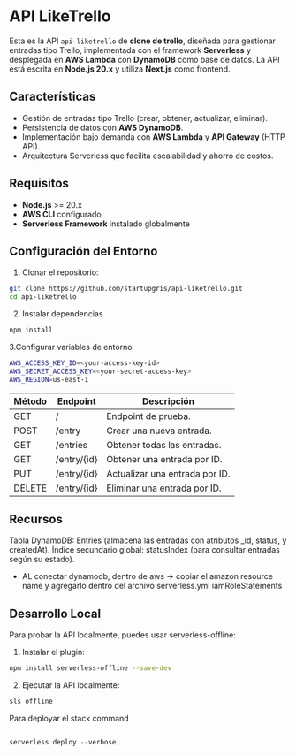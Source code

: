 # API LikeTrello 

Esta es la API `api-liketrello` de **clone de trello**, diseñada para gestionar entradas tipo Trello, implementada con el framework **Serverless** y desplegada en **AWS Lambda** con **DynamoDB** como base de datos. La API está escrita en **Node.js 20.x** y utiliza **Next.js** como frontend.

## Características

- Gestión de entradas tipo Trello (crear, obtener, actualizar, eliminar).
- Persistencia de datos con **AWS DynamoDB**.
- Implementación bajo demanda con **AWS Lambda** y **API Gateway** (HTTP API).
- Arquitectura Serverless que facilita escalabilidad y ahorro de costos.
  
## Requisitos

- **Node.js** >= 20.x
- **AWS CLI** configurado
- **Serverless Framework** instalado globalmente

## Configuración del Entorno

1. Clonar el repositorio:
```bash
git clone https://github.com/startupgris/api-liketrello.git
cd api-liketrello
```
2. Instalar dependencias
```bash
npm install
```
3.Configurar variables de entorno 
```bash
AWS_ACCESS_KEY_ID=<your-access-key-id>
AWS_SECRET_ACCESS_KEY=<your-secret-access-key>
AWS_REGION=us-east-1

```

| Método    | Endpoint   | Descripción
| -------- | -------     | ------- 
| GET      | /           |Endpoint de prueba.
| POST     | /entry      |Crear una nueva entrada.
| GET      | /entries    |Obtener todas las entradas.
| GET      | /entry/{id} |Obtener una entrada por ID.
| PUT      | /entry/{id} |Actualizar una entrada por ID.
| DELETE   | /entry/{id} |Eliminar una entrada por ID.


## Recursos
Tabla DynamoDB: Entries (almacena las entradas con atributos _id, status, y createdAt).
Índice secundario global: statusIndex (para consultar entradas según su estado).


- AL conectar dynamodb, dentro de aws -> copiar el amazon resource name y agregarlo dentro del archivo serverless.yml
  iamRoleStatements

## Desarrollo Local
Para probar la API localmente, puedes usar serverless-offline:

1. Instalar el plugin:

``` bash
npm install serverless-offline --save-dev

```

2. Ejecutar la API localmente:

```bash
sls offline
```

Para deployar el stack command

```js

serverless deploy --verbose

```
